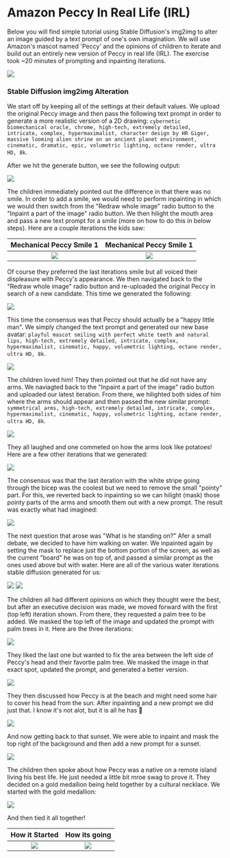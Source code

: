 # Amazon Peccy In Real Life (IRL) 
Below you will find simple tutorial using Stable Diffusion's img2img to alter an image guided by a text prompt of one's own imagination. We will use Amazon's mascot named 'Peccy' and the opinions of children to iterate and build out an entirely new version of Peccy in real life (IRL). The exercise took ~20 minutes of prompting and inpainting iterations.  

![](peccy-original.png)

### Stable Diffusion img2img Alteration 
We start off by keeping all of the settings at their default values. We upload the original Peccy image and then pass the following text prompt in order to generate a more realistic version of a 2D drawing: `cybernetic biomechanical oracle, chrome, high-tech, extremely detailed, intricate, complex, hypermaximalist, character design by HR Giger, massive looming alien shrine on an ancient planet environment, cinematic, dramatic, epic, volumetric lighting, octane render, ultra HD, 8k`.

After we hit the generate button, we see the following output:

![](peccy-img2img-iteration1.png)

The children immediately pointed out the difference in that there was no smile. In order to add a smile, we would need to perform inpainting in which we would then switch from the "Redraw whole image" radio button to the "Inpaint a part of the image" radio button. We then hilight the mouth area and pass a new text prompt for a smile (more on how to do this in below steps). Here are a couple iterations the kids saw: 

Mechanical Peccy Smile 1            |  Mechanical Peccy Smile 1 
:-------------------------:|:-------------------------:
![](mechanical-peccy-smile.png)  |  ![](mechanical-peccy-smile2.png) 



Of course they preferred the last iterations smile but all voiced their displeasure with Peccy's appearance. We then navigated back to the "Redraw whole image" radio button and re-uploaded the original Peccy in search of a new candidate. This time we generated the following: 

![](peccy-mechanical-iteration.png)

This time the consensus was that Peccy should actually be a "happy little man". We simply changed the text prompt and generated our new base avatar: `playful mascot smiling with perfect white teeth and natural lips, high-tech, extremely detailed, intricate, complex, hypermaximalist, cinematic, happy, volumetric lighting, octane render, ultra HD, 8k`.

![](peccy-img2img-iteration5.png)

The children loved him! They then pointed out that he did not have any arms. We naviagted back to the "Inpaint a part of the image" radio button and uploaded our latest iteration. From there, we hilighted both sides of him where the arms should appear and then passed the new similar prompt:  `symmetrical arms, high-tech, extremely detailed, intricate, complex, hypermaximalist, cinematic, happy, volumetric lighting, octane render, ultra HD, 8k`.


![](peccy-inpainting-arms.png)

They all laughed and one commeted on how the arms look like potatoes! Here are a few other iterations that we generated:

![](peccy-arms.png) 

The consensus was that the last iteration with the white stripe going through the bicep was the coolest but we need to remove the small "pointy" part. For this, we reverted back to inpainting so we can hilight (mask) those pointy parts of the arms and smooth them out with a new prompt. The result was exactly what had imagined: 

![](perfect-peccy.png) 

The next question that arose was "What is he standing on?" Afer a small debate, we decided to have him walking on water. We inpainted again by setting the mask to replace just the bottom portion of the screen, as well as the current "board" he was on top of, and passed a similar prompt as the ones used above but with water. Here are all of the various water iterations stable diffusion generated for us: 

![](peccy-water1.png) 
![](peccy-water2.png) 

The children all had different opinions on which they thought were the best, but after an executive decision was made, we moved forward with the first (top left) iteration shown. From there, they requested a palm tree to be added. We masked the top left of the image and updated the prompt with palm trees in it. Here are the three iterations: 

![](peccy-palmtree.png) 


They liked the last one but wanted to fix the area between the left side of Peccy's head and their favortie palm tree. We masked the image in that exact spot, updated the prompt, and generated a better version. 

![](peccy-palmtree-fix.png) 

They then discussed how Peccy is at the beach and might need some hair to cover his head from the sun. After inpainting and a new prompt we did just that. I know it's not alot, but it is all he has :rofl: 

![](peccy-hair.png) 

And now getting back to that sunset. We were able to inpaint and mask the top right of the background and then add a new prompt for a sunset. 

![](peccy-palmtree-hair-sunset.png) 

The children then spoke about how Peccy was a native on a remote island living his best life. He just needed a little bit mroe swag to prove it. They decided on a gold medallion being held together by a cultural necklace. We started with the gold medallion: 

![](peccy-medallion.png) 

And then tied it all together! 

How it Started            |  How its going 
:-------------------------:|:-------------------------:
![](peccy-original.png)  |  ![](peccy-medallion-rope.png) 
